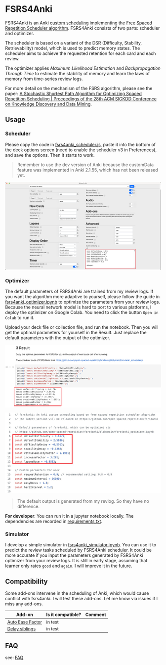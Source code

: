 # FSRS4Anki

FSRS4Anki is an Anki [custom scheduling](https://faqs.ankiweb.net/the-2021-scheduler.html#add-ons-and-custom-scheduling) implementing the [Free Spaced Repetition Scheduler algorithm](https://github.com/open-spaced-repetition/free-spaced-repetition-scheduler). FSRS4Anki consists of two parts: scheduler and optimizer.

The scheduler is based on a variant of the DSR (Difficulty, Stability, Retrievability) model, which is used to predict memory states. The scheduler aims to achieve the requested retention for each card and each review.

The optimizer applies *Maximum Likelihood Estimation* and *Backpropagation Through Time* to estimate the stability of memory and learn the laws of memory from time-series review logs.

For more detail on the mechanism of the FSRS algorithm, please see the paper: [A Stochastic Shortest Path Algorithm for Optimizing Spaced Repetition Scheduling | Proceedings of the 28th ACM SIGKDD Conference on Knowledge Discovery and Data Mining](https://www.maimemo.com/paper/).

## Usage

### Scheduler

Please copy the code in [fsrs4anki_scheduler.js](fsrs4anki_scheduler.js), paste it into the bottom of the deck options screen (need to enable the scheduler v3 in Preferences), and save the options. Then it starts to work.

> Remember to use the dev version of Anki because the customData feature was implemented in Anki 2.1.55, which has not been released yet.

![deck options](.images/deck_options.png)

### Optimizer

The default parameters of FSRS4Anki are trained from my review logs. If you want the algorithm more adaptive to yourself, please follow the guide in [fsrs4anki_optimizer.ipynb](fsrs4anki_optimizer.ipynb) to optimize the parameters from your review logs. Because the neural network model is hard to port to various platforms, I deploy the optimizer on Google Colab. You need to click the button `Open in Colab` to run it.

Upload your deck file or collection file, and run the notebook. Then you will get the optimal parameters for yourself in the Result. Just replace the default parameters with the output of the optimizer.

![deck options](.images/default_output_in_optimizer.png)

![deck options](.images/default_parameters_in_scheduler.jpg)

> The default output is generated from my revlog. So they have no difference.

**For developer**: You can run it in a jupyter notebook locally. The dependencies are recorded in [requirements.txt](requirements.txt).

### Simulator

I develop a simple simulator in [fsrs4anki_simulator.ipynb](fsrs4anki_simulator.ipynb). You can use it to predict the review tasks scheduled by FSRS4Anki scheduler. It could be more accurate if you input the parameters generated by FSRS4Anki optimizer from your review logs. It is still in early stage, assuming that learner only rates `good` and `again`. I will improve it in the future.

## Compatibility

Some add-ons intervene in the scheduling of Anki, which would cause conflict with fsrs4anki. I will test these add-ons. Let me know via issues if I miss any add-ons.

| Add-on                                                       | Is it compatible? | Comment |
| ------------------------------------------------------------ |-------------------| ------- |
| [Auto Ease Factor](https://ankiweb.net/shared/info/1672712021) | in test     |         |
| [Delay siblings](https://ankiweb.net/shared/info/1369579727) | in test           |         |

## FAQ

see: [FAQ](https://github.com/open-spaced-repetition/fsrs4anki/wiki/FAQ)
